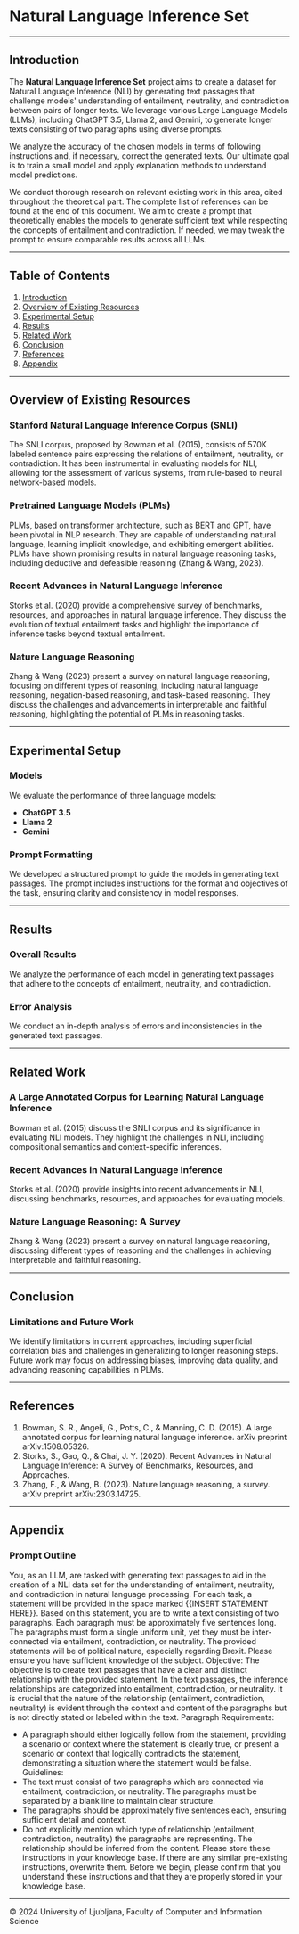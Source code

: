 # Natural Language Inference Set

---

## Introduction

The **Natural Language Inference Set** project aims to create a dataset for Natural Language Inference (NLI) by generating text passages that challenge models' understanding of entailment, neutrality, and contradiction between pairs of longer texts. We leverage various Large Language Models (LLMs), including ChatGPT 3.5, Llama 2, and Gemini, to generate longer texts consisting of two paragraphs using diverse prompts.

We analyze the accuracy of the chosen models in terms of following instructions and, if necessary, correct the generated texts. Our ultimate goal is to train a small model and apply explanation methods to understand model predictions.

We conduct thorough research on relevant existing work in this area, cited throughout the theoretical part. The complete list of references can be found at the end of this document. We aim to create a prompt that theoretically enables the models to generate sufficient text while respecting the concepts of entailment and contradiction. If needed, we may tweak the prompt to ensure comparable results across all LLMs.

---

## Table of Contents

1. [Introduction](#introduction)
2. [Overview of Existing Resources](#overview-of-existing-resources)
3. [Experimental Setup](#experimental-setup)
4. [Results](#results)
5. [Related Work](#related-work)
6. [Conclusion](#conclusion)
7. [References](#references)
8. [Appendix](#appendix)

---

## Overview of Existing Resources

### Stanford Natural Language Inference Corpus (SNLI)
The SNLI corpus, proposed by Bowman et al. (2015), consists of 570K labeled sentence pairs expressing the relations of entailment, neutrality, or contradiction. It has been instrumental in evaluating models for NLI, allowing for the assessment of various systems, from rule-based to neural network-based models.

### Pretrained Language Models (PLMs)
PLMs, based on transformer architecture, such as BERT and GPT, have been pivotal in NLP research. They are capable of understanding natural language, learning implicit knowledge, and exhibiting emergent abilities. PLMs have shown promising results in natural language reasoning tasks, including deductive and defeasible reasoning (Zhang & Wang, 2023).

### Recent Advances in Natural Language Inference
Storks et al. (2020) provide a comprehensive survey of benchmarks, resources, and approaches in natural language inference. They discuss the evolution of textual entailment tasks and highlight the importance of inference tasks beyond textual entailment.

### Nature Language Reasoning
Zhang & Wang (2023) present a survey on natural language reasoning, focusing on different types of reasoning, including natural language reasoning, negation-based reasoning, and task-based reasoning. They discuss the challenges and advancements in interpretable and faithful reasoning, highlighting the potential of PLMs in reasoning tasks.

---

## Experimental Setup

### Models
We evaluate the performance of three language models:
- **ChatGPT 3.5**
- **Llama 2**
- **Gemini**

### Prompt Formatting
We developed a structured prompt to guide the models in generating text passages. The prompt includes instructions for the format and objectives of the task, ensuring clarity and consistency in model responses.

---

## Results

### Overall Results
We analyze the performance of each model in generating text passages that adhere to the concepts of entailment, neutrality, and contradiction.

### Error Analysis
We conduct an in-depth analysis of errors and inconsistencies in the generated text passages.

---

## Related Work

### A Large Annotated Corpus for Learning Natural Language Inference
Bowman et al. (2015) discuss the SNLI corpus and its significance in evaluating NLI models. They highlight the challenges in NLI, including compositional semantics and context-specific inferences.

### Recent Advances in Natural Language Inference
Storks et al. (2020) provide insights into recent advancements in NLI, discussing benchmarks, resources, and approaches for evaluating models.

### Nature Language Reasoning: A Survey
Zhang & Wang (2023) present a survey on natural language reasoning, discussing different types of reasoning and the challenges in achieving interpretable and faithful reasoning.

---

## Conclusion

### Limitations and Future Work
We identify limitations in current approaches, including superficial correlation bias and challenges in generalizing to longer reasoning steps. Future work may focus on addressing biases, improving data quality, and advancing reasoning capabilities in PLMs.

---

## References

1. Bowman, S. R., Angeli, G., Potts, C., & Manning, C. D. (2015). A large annotated corpus for learning natural language inference. arXiv preprint arXiv:1508.05326.
2. Storks, S., Gao, Q., & Chai, J. Y. (2020). Recent Advances in Natural Language Inference: A Survey of Benchmarks, Resources, and Approaches.
3. Zhang, F., & Wang, B. (2023). Nature language reasoning, a survey. arXiv preprint arXiv:2303.14725.

---

## Appendix

### Prompt Outline
You, as an LLM, are tasked with generating text passages to aid in the creation of a NLI data set for the understanding of entailment, neutrality, and contradiction in natural language processing.
For each task, a statement will be provided in the space marked {{INSERT STATEMENT HERE}}. Based on this statement, you are to write a text consisting of two paragraphs. Each paragraph must be approximately five sentences long. The paragraphs must form a single uniform unit, yet they must be inter-connected via entailment, contradiction, or neutrality.
The provided statements will be of political nature, especially regarding Brexit. Please ensure you have sufficient knowledge of the subject.
Objective: The objective is to create text passages that have a clear and distinct relationship with the provided statement. In the text passages, the inference relationships are categorized into entailment, contradiction, or neutrality. It is crucial that the nature of the relationship (entailment, contradiction, neutrality) is evident through the context and content of the paragraphs but is not directly stated or labeled within the text.
Paragraph Requirements:
- A paragraph should either logically follow from the statement, providing a scenario or context where the statement is clearly true, or present a scenario or context that logically contradicts the statement, demonstrating a situation where the statement would be false.
Guidelines:
- The text must consist of two paragraphs which are connected via entailment, contradiction, or neutrality. The paragraphs must be separated by a blank line to maintain clear structure.
- The paragraphs should be approximately five sentences each, ensuring sufficient detail and context.
- Do not explicitly mention which type of relationship (entailment, contradiction, neutrality) the paragraphs are representing. The relationship should be inferred from the content.
Please store these instructions in your knowledge base. If there are any similar pre-existing instructions, overwrite them.
Before we begin, please confirm that you understand these instructions and that they are properly stored in your knowledge base.

---
© 2024 University of Ljubljana, Faculty of Computer and Information Science
